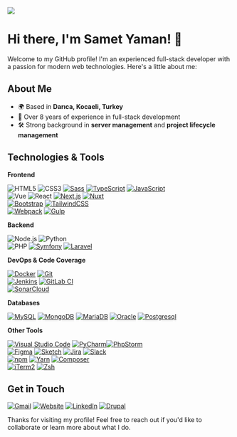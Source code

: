 ![](https://komarev.com/ghpvc/?username=SametYaman)

# Hi there, I'm Samet Yaman! 👋

Welcome to my GitHub profile! I'm an experienced full-stack developer with a passion for modern web technologies. Here's a little about me:

## About Me
- 🌍 Based in **Darıca, Kocaeli, Turkey**
- 🚀 Over 8 years of experience in full-stack development
- 🛠 Strong background in **server management** and **project lifecycle management**

## Technologies & Tools

**Frontend**

![HTML5](https://img.shields.io/badge/-HTML5-%23E34C26?style=flat&logo=html5&logoColor=ffffff)
![CSS3](https://img.shields.io/badge/-CSS3-%231572B6?style=flat&logo=css3&logoColor=ffffff)
[![Sass](https://img.shields.io/badge/Sass-C69?logo=sass&logoColor=fff)](#)
[![TypeScript](https://img.shields.io/badge/TypeScript-3178C6?logo=typescript&logoColor=fff)](#)
[![JavaScript](https://img.shields.io/badge/JavaScript-F7DF1E?logo=javascript&logoColor=000)](#)\
![Vue](https://img.shields.io/badge/-Vue-%234FC08D?logoColor=ffffff&style=flat&logo=vue.js)
![React](https://img.shields.io/badge/-React-%2320232A?logoColor=61DAFB&style=flat&logo=react)
[![Next.js](https://img.shields.io/badge/Next.js-black?logo=next.js&logoColor=white)](#)
[![Nuxt](https://img.shields.io/badge/Nuxt-002E3B?logo=nuxt&logoColor=#00DC82)](#)\
[![Bootstrap](https://img.shields.io/badge/Bootstrap-7952B3?logo=bootstrap&logoColor=fff)](#)
[![TailwindCSS](https://img.shields.io/badge/Tailwind%20CSS-%2338B2AC.svg?logo=tailwind-css&logoColor=white)](#)\
[![Webpack](https://img.shields.io/badge/Webpack-539ac8?logo=webpack&logoColor=fff)](#)
[![Gulp](https://img.shields.io/badge/Gulp-cf4647?logo=gulp&logoColor=fff)](#)

**Backend**

![Node.js](https://img.shields.io/badge/-Node.js-%23579050?style=flat&logo=node.js&logoColor=ffffff)
![Python](https://img.shields.io/badge/-Python-%233776AB?style=flat&logo=python&logoColor=ffffff)\
![PHP](https://img.shields.io/badge/-PHP-%23777BB4?logoColor=ffffff&style=flat&logo=php)
[![Symfony](https://img.shields.io/badge/Symfony-black?logo=symfony)](#)
[![Laravel](https://img.shields.io/badge/Laravel-%23FF2D20.svg?logo=laravel&logoColor=white)](#)

**DevOps & Code Coverage**

[![Docker](https://img.shields.io/badge/Docker-2496ED?logo=docker&logoColor=fff)](#)
[![Git](https://img.shields.io/badge/Git-F05032?logo=git&logoColor=fff)](#)\
[![Jenkins](https://img.shields.io/badge/Jenkins-D24939?logo=jenkins&logoColor=white)](#)
[![GitLab CI](https://img.shields.io/badge/GitLab%20CI-FC6D26?logo=gitlab&logoColor=fff)](#)\
[![SonarCloud](https://img.shields.io/badge/SonarQube/SonarCloud-F3702A?logo=sonar&logoColor=fff)](#)

**Databases**

[![MySQL](https://img.shields.io/badge/MySQL-4479A1?logo=mysql&logoColor=fff)](#)
[![MongoDB](https://img.shields.io/badge/MongoDB-%234ea94b.svg?logo=mongodb&logoColor=white)](#)
[![MariaDB](https://img.shields.io/badge/MariaDB-003545?logo=mariadb&logoColor=white)](#)
[![Oracle](https://custom-icon-badges.demolab.com/badge/Oracle-F80000?logo=oracle&logoColor=fff)](#)
[![Postgresql](https://img.shields.io/badge/PostgreSQL-%23316192.svg?logo=postgresql&logoColor=white)](#)


**Other Tools** 

[![Visual Studio Code](https://custom-icon-badges.demolab.com/badge/Visual%20Studio%20Code-0078d7.svg?logo=vsc&logoColor=white)](#)
[![PyCharm](https://img.shields.io/badge/PyCharm-000?logo=pycharm&logoColor=fff)](#)[![PhpStorm](https://img.shields.io/badge/PhpStorm-000?logo=phpstorm&logoColor=fff)](#)\
[![Figma](https://img.shields.io/badge/Figma-333333?logo=figma&logoColor=fff)](#)
[![Sketch](https://img.shields.io/badge/Sketch-F15A24?logo=sketch&logoColor=fff)](#)
[![Jira](https://img.shields.io/badge/Jira-0052CC?logo=jira&logoColor=fff)](#)
[![Slack](https://img.shields.io/badge/Slack-4A154B?logo=slack&logoColor=fff)](#)\
[![npm](https://img.shields.io/badge/npm-CB3837?logo=npm&logoColor=fff)](#)
[![Yarn](https://img.shields.io/badge/Yarn-2C8EBB?logo=yarn&logoColor=fff)](#)
[![Composer](https://img.shields.io/badge/Composer-885630?logo=composer&logoColor=fff)](#)\
[![iTerm2](https://img.shields.io/badge/iTerm2-000000?logo=iterm2&logoColor=fff)](#)
[![Zsh](https://img.shields.io/badge/Zsh-F15A24?logo=zsh&logoColor=fff)](#)

## Get in Touch

[![Gmail](https://img.shields.io/badge/sametyman@gmail.com-D14836?logo=gmail&logoColor=white)](mailto:sametyman@gmail.com)
[![Website](https://custom-icon-badges.demolab.com/badge/sametyaman.com.tr-666666?logo=website&logoColor=white)](http://sametyaman.com.tr)
[![LinkedIn](https://custom-icon-badges.demolab.com/badge/LinkedIn-0A66C2?logo=linkedin-white&logoColor=fff)](https://linkedin.com/in/sametyaman)
[![Drupal](https://img.shields.io/badge/-Drupal.org-0678be?style=flat&logo=drupal&logoColor=ffffff)](https://www.drupal.org/u/sametyaman)

Thanks for visiting my profile! Feel free to reach out if you'd like to collaborate or learn more about what I do.
